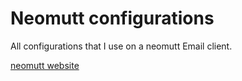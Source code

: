 # Neomutt configurations

All configurations that I use on a neomutt Email client.

[neomutt website](https://neomutt.org/)
